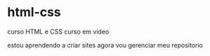 # html-css
 curso HTML e CSS curso em video

 estou aprendendo a criar sites agora vou gerenciar meu 
 repositorio
